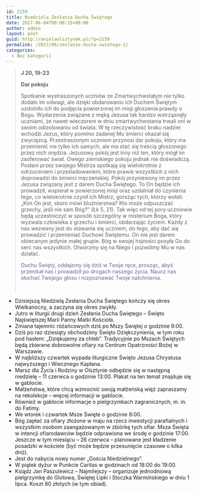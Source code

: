 ```yaml
---
id: 2159
title: Niedziela Zesłania Ducha Świętego
date: 2017-06-04T00:00:15+00:00
author: admin
layout: post
guid: http://anielaolsztynek.pl/?p=2159
permalink: /2017/06/zeslanie-ducha-swietego-2/
categories:
  - Bez kategorii
---
```

> **J 20, 19-23**
> 
> **Dar pokoju**
> 
> Spotkanie wystraszonych uczniów ze Zmartwychwstałym nie tylko dodało im odwagi, ale dzięki obdarowaniu ich Duchem Świętym uzdolniło ich do podjęcia powierzonej im misji głoszenia prawdy o Bogu. Wydarzenia związane z męką Jezusa tak bardzo wstrząsnęły uczniami, że nawet wieczorem w dniu zmartwychwstania trwali oni w swoim odizolowaniu od świata. W tę rzeczywistość braku nadziei wchodzi Jezus, który pomimo zadanej Mu śmierci okazał się zwycięzcą. Przestraszonym uczniom przynosi dar pokoju, który ma przemienić nie tylko ich samych, ale ma stać się treścią głoszonego przez nich orędzia. Jezusowy pokój jest inny niż ten, który mógł im zaoferować świat. Owego ziemskiego pokoju jednak nie doświadczą. Posłani przez swojego Mistrza spotkają się wielokrotnie z odrzuceniem i prześladowaniem, które prawie wszystkich z nich doprowadzi do śmierci męczeńskiej. Pokój przyniesiony im przez Jezusa związany jest z darem Ducha Świętego. To On będzie ich prowadził, wspierał w powierzonej misji oraz uzdalniał do czynienia tego, co wielokrotnie czynił ich Mistrz, gorsząc tych, którzy wołali: &#8222;Kim On jest, skoro mówi bluźnierstwa? Kto może odpuszczać grzechy, jeśli nie sam Bóg?&#8221; (Łk 5, 21). Tak więc od tej pory uczniowie będą uczestniczyć w sposób szczególny w misterium Boga, który wyzwala człowieka z grzechu i śmierci, obdarzając życiem. Każdy z nas wezwany jest do stawania się uczniem, do tego, aby dać się prowadzić i przemieniać Duchowi Świętemu. On nie jest darem obiecanym jedynie małej grupie. Bóg w swojej hojności posyła Go do serc nas wszystkich. Otwórzmy się na Niego i pozwólmy Mu w nas działać.
> 
> <span style="color: #666699;">Duchu Święty, oddajemy się dziś w Twoje ręce, prosząc, abyś przenikał nas i prowadził po drogach naszego życia. Naucz nas słuchać Twojego głosu i rozpoznawać Twoje natchnienia.</span>
> 
> &nbsp;

  * Dzisiejszą Niedzielą Zesłania Ducha Świętego kończy się okres Wielkanocny, a zaczyna się okres zwykły.
  * Jutro w liturgii drugi dzień Zesłania Ducha Świętego – Święto Najświętszej Marii Panny Matki Kościoła.
  * Zmiana tajemnic różańcowych dziś po Mszy Świętej o godzinie 9:00.
  * Dziś po raz dziesiąty obchodzimy Święto Dziękczynienia, w tym roku pod hasłem: „Dziękujemy za chleb”. Tradycyjnie po Mszach Świętych będą zbierane dobrowolne ofiary na Centrum Opatrzności Bożej w Warszawie.
  * W najbliższy czwartek wypada liturgiczne Święto Jezusa Chrystusa najwyższego i Wiecznego Kapłana.
  * Marsz dla Życia i Rodziny w Olsztynie odbędzie się w następną niedzielę &#8211; 11 czerwca o godzinie 13:00. Plakat na ten temat znajduje się w gablocie.
  * Małżeństwa, które chcą wzmocnić swoją małżeńską więź zapraszamy na rekolekcje &#8211; więcej informacji w gablocie.
  * Również w gablocie informacje o pielgrzymkach zagranicznych, m. in. do Fatimy.
  * We wtorek i czwartek Msze Święte o godzinie 8:00.
  * Bóg zapłać za ofiary złożone w maju na rzecz inwestycji parafialnych i wszystkim osobom zaangażowanym w zbiórkę tych ofiar. Msza Święta w intencji ofiarodawców będzie odprawiona we środę o godzinie 17:00. Jeszcze w tym miesiącu &#8211; 26 czerwca &#8211; planowane jest kładzenie posadzki w kościele (być może będzie przesunięcie czasowe o kilka dni)).
  * Jest do nabycia nowy numer „Gościa Niedzielnego”.
  * W piątek dyżur w Punkcie Caritas w godzinach od 18:00 do 19:00.
  * Ksiądz Jan Paszulewicz &#8211; Najmilejszy &#8211; organizuje jednodniową pielgrzymkę do Glotowa, Świętej Lipki i Stoczka Warmińskiego w dniu 1 lipca. Koszt 80 złotych (w tym obiad).